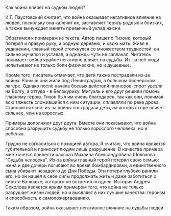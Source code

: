 Как война влияет на судьбы людей?

К.Г. Паустовский считает, что война оказывает негативное влияние на людей, поскольку она калечит их, заставляет терять родных и близких, а также вынуждает менять привычный уклад жизни.

Обратимся к примерам из текста. Автор пишет о Тихоне, который потерял и правую руку, и родную деревню, и свою мать. Живя в уединении, главный герой столкнулся со множеством трудностей: он сильно мучился и уставал, а однажды чуть не заплакал. Читатель понимает: война крайне негативно влияет на судьбы. Из-за неё люди испытывают не только боли физические, но и душевные.

Кроме того, писатель отмечает, что дети также пострадали из-за войны. Раньше они жили под Ленинградом, в большом пионерском лагере. Однако после начала боевых действий пионеров-сирот увезли на Волгу, а оттуда - в Белокуриху. Мигуэль и его друг решили помочь главному герою. Тихон был им очень благодарен, так как они, понимая всю тяжесть сложившийся с ним ситуации, сплавляли по реке дрова. Становится ясно: из-за войны пострадали дети, на которых горе влияет сильнее, чем на взрослых. 

Примеры дополняют друг друга. Вместе они показывают, что война способна разрушить судьбу не только взрослого человека, но и ребёнка. 

Трудно не согласиться с позицией автора. Я считаю, что война является губительной и приносит людям лишь разрушение. В качестве примера мне хочется привести рассказ Михаила Александровича Шолохова "Судьба человека". Из-за войны главный герой потерял свою семью: жена и две дочери погибают во время бомбардировки, а единственного сына убивают незадолго до Дня Победы. Эти потери глубоко ранили его, но он нашёл в себе силы продолжать жить и даже заботиться о сироте Ванюшке, которого он встретил позднее.  История Андрея Соколова является ярким примером того, что война не только разрушает жизни людей, но и выявляет в них лучшие качества: героизм и способность к самопожертвованию. 

Таким образом, война оказывает негативное влияние на судьбы людей.